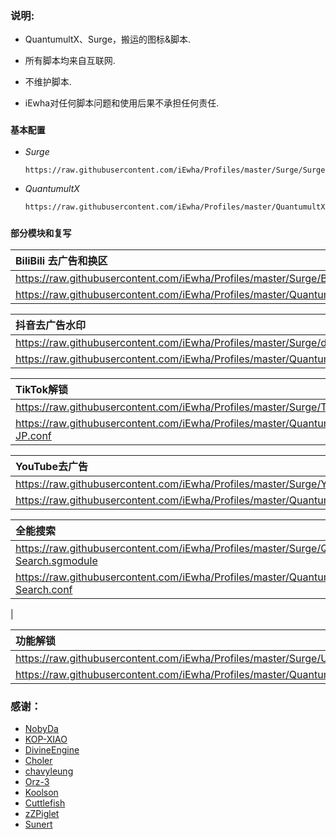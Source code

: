 ### 说明:
- QuantumultX、Surge，搬运的图标&脚本.

- 所有脚本均来自互联网.

- 不维护脚本.

- iEwha对任何脚本问题和使用后果不承担任何责任.

### `基本配置`
* *Surge*
    ``` bash
    https://raw.githubusercontent.com/iEwha/Profiles/master/Surge/Surge.conf
* *QuantumultX*
    ``` bash
    https://raw.githubusercontent.com/iEwha/Profiles/master/QuantumultX/QX_iEwha.conf

### `部分模块和复写`

|BiliBili 去广告和换区 |
|:-------------------------| 
|https://raw.githubusercontent.com/iEwha/Profiles/master/Surge/Bilibili.sgmodule|
|https://raw.githubusercontent.com/iEwha/Profiles/master/QuantumultX/Rewrite/bilibili.conf|

|抖音去广告水印 |
|:-------------------------| 
|https://raw.githubusercontent.com/iEwha/Profiles/master/Surge/douyin.sgmodule |
|https://raw.githubusercontent.com/iEwha/Profiles/master/QuantumultX/Rewrite/douyin.conf |

|TikTok解锁 |
|:-------------------------| 
|https://raw.githubusercontent.com/iEwha/Profiles/master/Surge/TiKok-JP.sgmodule|
|https://raw.githubusercontent.com/iEwha/Profiles/master/QuantumultX/Rewrite/TikTok-JP.conf|

|YouTube去广告 |
|:--------------------------| 
|https://raw.githubusercontent.com/iEwha/Profiles/master/Surge/YouTubeAds.sgmodule|
|https://raw.githubusercontent.com/iEwha/Profiles/master/QuantumultX/Rewrite/YouTubeAds.conf|

|全能搜索 |
|:--------------------------| 
|https://raw.githubusercontent.com/iEwha/Profiles/master/Surge/Q-Search.sgmodule|
|https://raw.githubusercontent.com/iEwha/Profiles/master/QuantumultX/Rewrite/Q-Search.conf
|

|功能解锁 |
|:---------------------------| 
| https://raw.githubusercontent.com/iEwha/Profiles/master/Surge/Unlock.sgmodule |
| https://raw.githubusercontent.com/iEwha/Profiles/master/QuantumultX/Rewrite/UnlockApp.conf |
### 感谢：
 * [NobyDa](https://github.com/NobyDa/Script/tree/master) 
 * [KOP-XIAO](https://github.com/KOP-XIAO/QuantumultX)
 * [DivineEngine](https://github.com/DivineEngine/Profiles/tree/master)
 * [Choler](https://github.com/Choler/Surge)
 * [chavyleung](https://github.com/chavyleung)
 * [Orz-3](https://github.com/Orz-3)
 * [Koolson](https://github.com/Koolson/Qure)
 * [Cuttlefish](https://github.com/ddgksf2013/Cuttlefish)
 * [zZPiglet](https://github.com/zZPiglet/Task/tree/master)
 * [Sunert](https://github.com/Sunert/Script/tree/master)
 

